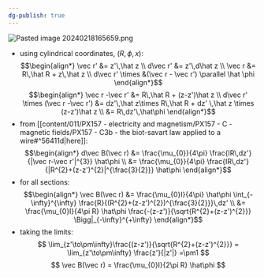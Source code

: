 ```yaml
---
dg-publish: true
---
```

![Pasted image 20240218165659.png](/img/user/pics/Pasted%20image%2020240218165659.png) 
- using cylindrical coordinates, $(R,\phi,x):$
$$\begin{align*}
		\vec r' &= z'\,\hat z \\
		d\vec r' &= z'\,d\hat z \\
		\vec r &= R\,\hat R + z\,\hat z \\
		d\vec r' \times &(\vec r - \vec r') \parallel \hat \phi
\end{align*}$$
$$\begin{align*}
	\vec r -\vec r' &= R\,\hat R + (z-z')\hat z \\
	d\vec r' \times (\vec r -\vec r') &= dz'\,\hat z\times R\,\hat R + dz' \,\hat z \times (z-z')\hat z \\
	&= R\,dz'\,\hat\phi
\end{align*}$$
- from [[content/011/PX157 - electricity and magnetism/PX157 - C - magnetic fields/PX157 - C3b - the biot-savart law applied to a wire#^56411d\|here]]:
$$\begin{align*}
	d\vec B(\vec r) &= \frac{\mu_{0}}{4\pi} \frac{IR\,dz'}{|\vec r-\vec r'|^{3}} \hat\phi \\
	&= \frac{\mu_{0}}{4\pi} \frac{IR\,dz'}{|R^{2}+(z-z')^{2}|^{\frac{3}{2}}} \hat\phi
\end{align*}$$
- for all sections:
$$\begin{align*}
	\vec B(\vec r) &= \frac{\mu_{0}I}{4\pi} \hat\phi \int_{-\infty}^{\infty} \frac{R}{(R^{2}+(z-z')^{2})^{\frac{3}{2}}}\,dz' \\
	&= \frac{\mu_{0}I}{4\pi R} \hat\phi \frac{-(z-z')}{\sqrt{R^{2}+(z-z')^{2}}} \Bigg|_{-\infty}^{+\infty}
\end{align*}$$
- taking the limits:
$$
\lim_{z'\to\pm\infty}\frac{(z-z')}{\sqrt{R^{2}+(z-z')^{2}}} = \lim_{z'\to\pm\infty} \frac{z'}{|z'|} =\pm1
$$
$$
\vec B(\vec r) = \frac{\mu_{0}I}{2\pi R} \hat\phi
$$
